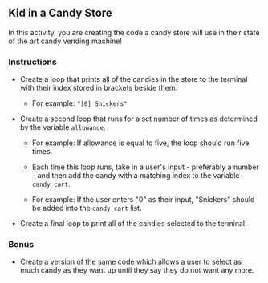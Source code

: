 ## Kid in a Candy Store

In this activity, you are creating the code a candy store will use in their state of the art candy vending machine!

### Instructions

* Create a loop that prints all of the candies in the store to the terminal with their index stored in brackets beside them.

  * For example: `"[0] Snickers"`

* Create a second loop that runs for a set number of times as determined by the variable `allowance`.

  * For example: If allowance is equal to five, the loop should run five times.

  * Each time this loop runs, take in a user's input - preferably a number - and then add the candy with a matching index to the variable `candy_cart`.

  * For example: If the user enters "0" as their input, "Snickers" should be added into the `candy_cart` list.

* Create a final loop to print all of the candies selected to the terminal.

### Bonus

* Create a version of the same code which allows a user to select as much candy as they want up until they say they do not want any more.
